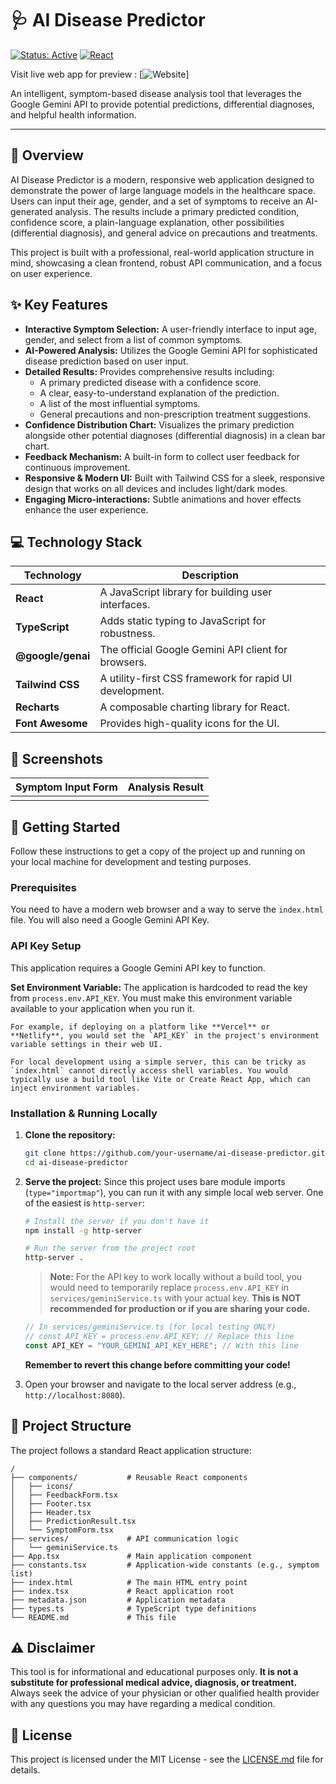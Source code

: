 
# 🩺 AI Disease Predictor

[![Status: Active](https://img.shields.io/badge/status-active-success.svg)]()
[![React](https://img.shields.io/badge/React-19-blue?logo=react)](https://react.dev/)

Visit live web app for preview : [![Website](https://ai-disease-predictor-blue.vercel.app/)]

An intelligent, symptom-based disease analysis tool that leverages the Google Gemini API to provide potential predictions, differential diagnoses, and helpful health information.

---

## 🌟 Overview

AI Disease Predictor is a modern, responsive web application designed to demonstrate the power of large language models in the healthcare space. Users can input their age, gender, and a set of symptoms to receive an AI-generated analysis. The results include a primary predicted condition, confidence score, a plain-language explanation, other possibilities (differential diagnosis), and general advice on precautions and treatments.

This project is built with a professional, real-world application structure in mind, showcasing a clean frontend, robust API communication, and a focus on user experience.

## ✨ Key Features

-   **Interactive Symptom Selection:** A user-friendly interface to input age, gender, and select from a list of common symptoms.
-   **AI-Powered Analysis:** Utilizes the Google Gemini API for sophisticated disease prediction based on user input.
-   **Detailed Results:** Provides comprehensive results including:
    -   A primary predicted disease with a confidence score.
    -   A clear, easy-to-understand explanation of the prediction.
    -   A list of the most influential symptoms.
    -   General precautions and non-prescription treatment suggestions.
-   **Confidence Distribution Chart:** Visualizes the primary prediction alongside other potential diagnoses (differential diagnosis) in a clean bar chart.
-   **Feedback Mechanism:** A built-in form to collect user feedback for continuous improvement.
-   **Responsive & Modern UI:** Built with Tailwind CSS for a sleek, responsive design that works on all devices and includes light/dark modes.
-   **Engaging Micro-interactions:** Subtle animations and hover effects enhance the user experience.

## 💻 Technology Stack

| Technology        | Description                                      |
| ----------------- | ------------------------------------------------ |
| **React**         | A JavaScript library for building user interfaces. |
| **TypeScript**    | Adds static typing to JavaScript for robustness. |
| **@google/genai** | The official Google Gemini API client for browsers.    |
| **Tailwind CSS**  | A utility-first CSS framework for rapid UI development. |
| **Recharts**      | A composable charting library for React.         |
| **Font Awesome**  | Provides high-quality icons for the UI.          |

## 📸 Screenshots

| Symptom Input Form                                       | Analysis Result                                              |
| -------------------------------------------------------- | ------------------------------------------------------------ |
|  |  |

## 🚀 Getting Started

Follow these instructions to get a copy of the project up and running on your local machine for development and testing purposes.

### Prerequisites

You need to have a modern web browser and a way to serve the `index.html` file. You will also need a Google Gemini API Key.

### API Key Setup

This application requires a Google Gemini API key to function.

  **Set Environment Variable:** The application is hardcoded to read the key from `process.env.API_KEY`. You must make this environment variable available to your application when you run it.

    For example, if deploying on a platform like **Vercel** or **Netlify**, you would set the `API_KEY` in the project's environment variable settings in their web UI.

    For local development using a simple server, this can be tricky as `index.html` cannot directly access shell variables. You would typically use a build tool like Vite or Create React App, which can inject environment variables.

### Installation & Running Locally

1.  **Clone the repository:**
    ```bash
    git clone https://github.com/your-username/ai-disease-predictor.git
    cd ai-disease-predictor
    ```

2.  **Serve the project:**
    Since this project uses bare module imports (`type="importmap"`), you can run it with any simple local web server. One of the easiest is `http-server`:
    ```bash
    # Install the server if you don't have it
    npm install -g http-server

    # Run the server from the project root
    http-server .
    ```
    > **Note:** For the API key to work locally without a build tool, you would need to temporarily replace `process.env.API_KEY` in `services/geminiService.ts` with your actual key. **This is NOT recommended for production or if you are sharing your code.**

    ```javascript
    // In services/geminiService.ts (for local testing ONLY)
    // const API_KEY = process.env.API_KEY; // Replace this line
    const API_KEY = "YOUR_GEMINI_API_KEY_HERE"; // With this line
    ```
    **Remember to revert this change before committing your code!**

3.  Open your browser and navigate to the local server address (e.g., `http://localhost:8080`).

## 📁 Project Structure

The project follows a standard React application structure:

```
/
├── components/           # Reusable React components
│   ├── icons/
│   ├── FeedbackForm.tsx
│   ├── Footer.tsx
│   ├── Header.tsx
│   ├── PredictionResult.tsx
│   └── SymptomForm.tsx
├── services/             # API communication logic
│   └── geminiService.ts
├── App.tsx               # Main application component
├── constants.tsx         # Application-wide constants (e.g., symptom list)
├── index.html            # The main HTML entry point
├── index.tsx             # React application root
├── metadata.json         # Application metadata
├── types.ts              # TypeScript type definitions
└── README.md             # This file
```

## ⚠️ Disclaimer

This tool is for informational and educational purposes only. **It is not a substitute for professional medical advice, diagnosis, or treatment.** Always seek the advice of your physician or other qualified health provider with any questions you may have regarding a medical condition.

## 📄 License

This project is licensed under the MIT License - see the [LICENSE.md](LICENSE.md) file for details.
